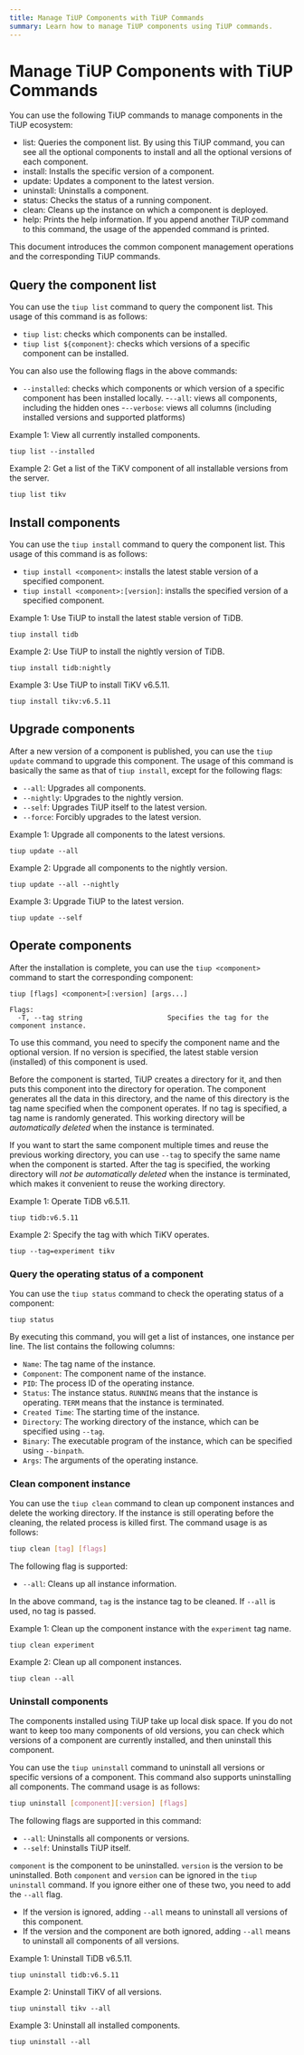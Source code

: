 ```yaml
---
title: Manage TiUP Components with TiUP Commands
summary: Learn how to manage TiUP components using TiUP commands.
---
```


# Manage TiUP Components with TiUP Commands

You can use the following TiUP commands to manage components in the TiUP ecosystem:

- list: Queries the component list. By using this TiUP command, you can see all the optional components to install and all the optional versions of each component.
- install: Installs the specific version of a component.
- update: Updates a component to the latest version.
- uninstall: Uninstalls a component.
- status: Checks the status of a running component.
- clean: Cleans up the instance on which a component is deployed.
- help: Prints the help information. If you append another TiUP command to this command, the usage of the appended command is printed.

This document introduces the common component management operations and the corresponding TiUP commands.

## Query the component list

You can use the `tiup list` command to query the component list. This usage of this command is as follows:

- `tiup list`: checks which components can be installed.
- `tiup list ${component}`: checks which versions of a specific component can be installed.

You can also use the following flags in the above commands:

- `--installed`: checks which components or which version of a specific component has been installed locally.
-`--all`: views all components, including the hidden ones
-`--verbose`: views all columns (including installed versions and supported platforms)

Example 1: View all currently installed components.


```shell
tiup list --installed
```

Example 2: Get a list of the TiKV component of all installable versions from the server.


```shell
tiup list tikv
```

## Install components

You can use the `tiup install` command to query the component list. This usage of this command is as follows:

- `tiup install <component>`: installs the latest stable version of a specified component.
- `tiup install <component>:[version]`: installs the specified version of a specified component.

Example 1: Use TiUP to install the latest stable version of TiDB.


```shell
tiup install tidb
```

Example 2: Use TiUP to install the nightly version of TiDB.


```shell
tiup install tidb:nightly
```

Example 3: Use TiUP to install TiKV v6.5.11.


```shell
tiup install tikv:v6.5.11
```

## Upgrade components

After a new version of a component is published, you can use the `tiup update` command to upgrade this component. The usage of this command is basically the same as that of `tiup install`, except for the following flags:

- `--all`: Upgrades all components.
- `--nightly`: Upgrades to the nightly version.
- `--self`: Upgrades TiUP itself to the latest version.
- `--force`: Forcibly upgrades to the latest version.

Example 1: Upgrade all components to the latest versions.


```shell
tiup update --all
```

Example 2: Upgrade all components to the nightly version.


```shell
tiup update --all --nightly
```

Example 3: Upgrade TiUP to the latest version.


```shell
tiup update --self
```

## Operate components

After the installation is complete, you can use the `tiup <component>` command to start the corresponding component:

```shell
tiup [flags] <component>[:version] [args...]

Flags:
  -T, --tag string                     Specifies the tag for the component instance.
```

To use this command, you need to specify the component name and the optional version. If no version is specified, the latest stable version (installed) of this component is used.

Before the component is started, TiUP creates a directory for it, and then puts this component into the directory for operation. The component generates all the data in this directory, and the name of this directory is the tag name specified when the component operates. If no tag is specified, a tag name is randomly generated. This working directory will be *automatically deleted* when the instance is terminated.

If you want to start the same component multiple times and reuse the previous working directory, you can use `--tag` to specify the same name when the component is started. After the tag is specified, the working directory will *not be automatically deleted* when the instance is terminated, which makes it convenient to reuse the working directory.

Example 1: Operate TiDB v6.5.11.


```shell
tiup tidb:v6.5.11
```

Example 2: Specify the tag with which TiKV operates.


```shell
tiup --tag=experiment tikv
```

### Query the operating status of a component

You can use the `tiup status` command to check the operating status of a component:


```shell
tiup status
```

By executing this command, you will get a list of instances, one instance per line. The list contains the following columns:

- `Name`: The tag name of the instance.
- `Component`: The component name of the instance.
- `PID`: The process ID of the operating instance.
- `Status`: The instance status. `RUNNING` means that the instance is operating. `TERM` means that the instance is terminated.
- `Created Time`: The starting time of the instance.
- `Directory`: The working directory of the instance, which can be specified using `--tag`.
- `Binary`: The executable program of the instance, which can be specified using `--binpath`.
- `Args`: The arguments of the operating instance.

### Clean component instance

You can use the `tiup clean` command to clean up component instances and delete the working directory. If the instance is still operating before the cleaning, the related process is killed first. The command usage is as follows:


```bash
tiup clean [tag] [flags]
```

The following flag is supported:

- `--all`: Cleans up all instance information.

In the above command, `tag` is the instance tag to be cleaned. If `--all` is used, no tag is passed.

Example 1: Clean up the component instance with the `experiment` tag name.


```shell
tiup clean experiment
```

Example 2: Clean up all component instances.


```shell
tiup clean --all
```

### Uninstall components

The components installed using TiUP take up local disk space. If you do not want to keep too many components of old versions, you can check which versions of a component are currently installed, and then uninstall this component.

You can use the `tiup uninstall` command to uninstall all versions or specific versions of a component. This command also supports uninstalling all components. The command usage is as follows:


```bash
tiup uninstall [component][:version] [flags]
```

The following flags are supported in this command:

- `--all`: Uninstalls all components or versions.
- `--self`: Uninstalls TiUP itself.

`component` is the component to be uninstalled. `version` is the version to be uninstalled. Both `component` and `version` can be ignored in the `tiup uninstall` command. If you ignore either one of these two, you need to add the `--all` flag.

- If the version is ignored, adding `--all` means to uninstall all versions of this component.
- If the version and the component are both ignored, adding `--all` means to uninstall all components of all versions.

Example 1: Uninstall TiDB v6.5.11.


```shell
tiup uninstall tidb:v6.5.11
```

Example 2: Uninstall TiKV of all versions.


```shell
tiup uninstall tikv --all
```

Example 3: Uninstall all installed components.


```shell
tiup uninstall --all
```
